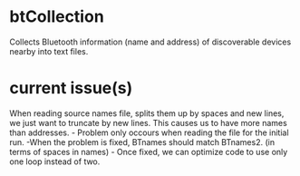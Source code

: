 # btCollection
Collects Bluetooth information (name and address) of discoverable devices nearby into text files.

# current issue(s)
When reading source names file, splits them up by spaces and new lines, we just want to truncate by new lines. This causes us to have more names than addresses.
    - Problem only occours when reading the file for the initial run.
	-When the problem is fixed, BTnames should match BTnames2. (in terms of spaces in names)
    - Once fixed, we can optimize code to use only one loop instead of two.
